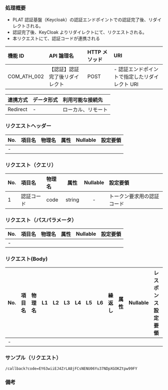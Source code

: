 ### 処理概要

- PLAT 認証基盤（Keycloak）の認証エンドポイントでの認証完了後、リダイレクトされる。
- 認証完了後、KeyCloak よりリダイレクトにて、リクエストされる。
- 本リクエストにて、認証コードが連携される

| 機能 ID     | API 論理名                     | HTTP メソッド | URI                                            |
| :---------- | :----------------------------- | :------------ | :--------------------------------------------- |
| COM_ATH_002 | 【認証】認証完了後リダイレクト | POST          | - 認証エンドポイントで指定したリダイレクト URI |

| 連携方式 | データ形式 | 利用可能な接続先   |
| :------- | :--------- | :----------------- |
| Redirect | -          | ローカル、リモート |

### リクエストヘッダー

| No. | 項目名 | 物理名 | 属性 | Nullable | 設定要領 |
| :-- | :----- | :----- | :--: | :------: | :------- |
| -   |        |        |      |          |          |

### リクエスト（クエリ）

| No. | 項目名     | 物理名 |  属性  | Nullable | 設定要領                   |
| :-- | :--------- | :----- | :----: | :------: | :------------------------- |
| 1   | 認証コード | code   | string |    -     | トークン要求用の認証コード |

### リクエスト（パスパラメータ）

| No. | 項目名 | 物理名 | 属性 | Nullable | 設定要領 |
| :-- | :----- | :----- | :--: | :------: | :------- |
| -   |        |        |      |          |          |

### リクエスト(Body)

| No. | 項目名 | 物理名 | L1  | L2  | L3  | L4  | L5  | L6  | 繰返し | 属性 | Nullable | レスポンス設定要領 |
| :-- | :----- | :----- | :-: | :-: | :-: | :-: | :-: | :-: | :----- | :--- | :------- | :----------------- |
| -   |        |        |     |     |     |     |     |     |        |      |          |                    |

### サンプル（リクエスト）

```
/callback?code=EY63wiiEJ4ZrLA8jFCsNENU06Yu37NDpXGOKZtpw99FY
```

### 備考
